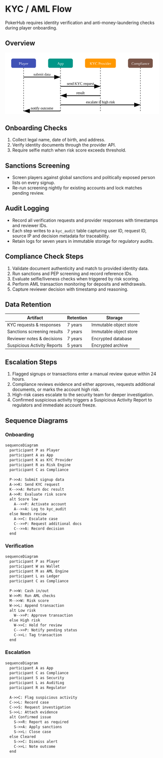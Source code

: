 # KYC / AML Flow

PokerHub requires identity verification and anti-money-laundering checks during player onboarding.

## Overview

![KYC Flow](../images/kyc-flow.svg)

## Onboarding Checks
1. Collect legal name, date of birth, and address.
2. Verify identity documents through the provider API.
3. Require selfie match when risk score exceeds threshold.

## Sanctions Screening
- Screen players against global sanctions and politically exposed person lists on every signup.
- Re-run screening nightly for existing accounts and lock matches pending review.

## Audit Logging
- Record all verification requests and provider responses with timestamps and reviewer IDs.
- Each step writes to a `kyc_audit` table capturing user ID, request ID, source IP and decision metadata for traceability.
- Retain logs for seven years in immutable storage for regulatory audits.

## Compliance Check Steps
1. Validate document authenticity and match to provided identity data.
2. Run sanctions and PEP screening and record reference IDs.
3. Evaluate selfie/liveness checks when triggered by risk scoring.
4. Perform AML transaction monitoring for deposits and withdrawals.
5. Capture reviewer decision with timestamp and reasoning.

## Data Retention
| Artifact | Retention | Storage |
| --- | --- | --- |
| KYC requests & responses | 7 years | Immutable object store |
| Sanctions screening results | 7 years | Immutable object store |
| Reviewer notes & decisions | 7 years | Encrypted database |
| Suspicious Activity Reports | 5 years | Encrypted archive |

## Escalation Steps
1. Flagged signups or transactions enter a manual review queue within 24 hours.
2. Compliance reviews evidence and either approves, requests additional documents, or marks the account high risk.
3. High-risk cases escalate to the security team for deeper investigation.
4. Confirmed suspicious activity triggers a Suspicious Activity Report to regulators and immediate account freeze.

## Sequence Diagrams

### Onboarding

```mermaid
sequenceDiagram
  participant P as Player
  participant A as App
  participant K as KYC Provider
  participant R as Risk Engine
  participant C as Compliance

  P->>A: Submit signup data
  A->>K: Send KYC request
  K-->>A: Return doc result
  A->>R: Evaluate risk score
  alt Score low
    A-->>P: Activate account
    A-->>A: Log to kyc_audit
  else Needs review
    A->>C: Escalate case
    C-->>P: Request additional docs
    C-->>A: Record decision
  end
```

### Verification

```mermaid
sequenceDiagram
  participant P as Player
  participant W as Wallet
  participant M as AML Engine
  participant L as Ledger
  participant C as Compliance

  P->>W: Cash in/out
  W->>M: Run AML checks
  M-->>W: Risk score
  W->>L: Append transaction
  alt Low risk
    W-->>P: Approve transaction
  else High risk
    W->>C: Hold for review
    C-->>P: Notify pending status
    C->>L: Tag transaction
  end
```

### Escalation

```mermaid
sequenceDiagram
  participant A as App
  participant C as Compliance
  participant S as Security
  participant L as AuditLog
  participant R as Regulator

  A->>C: Flag suspicious activity
  C->>L: Record case
  C->>S: Request investigation
  S->>L: Attach evidence
  alt Confirmed issue
    S->>R: Report as required
    S->>A: Apply sanctions
    S->>L: Close case
  else Cleared
    S->>C: Dismiss alert
    C->>L: Note outcome
  end
```
